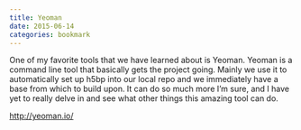 ```yaml
---
title: Yeoman
date: 2015-06-14
categories: bookmark
---
```


One of my favorite tools that we have learned about is Yeoman. Yeoman is a command line tool that basically gets the project going. Mainly we use it to automatically set up h5bp into our local repo and we immediately have a base from which to build upon. It can do so much more I’m sure, and I have yet to really delve in and see what other things this amazing tool can do.

http://yeoman.io/
